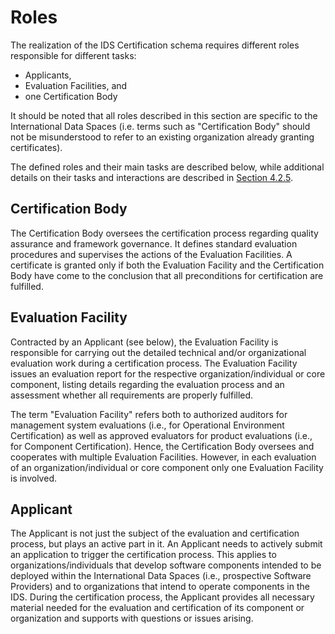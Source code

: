 # Roles

The realization of the IDS Certification schema requires different roles responsible for different tasks:
* Applicants,
* Evaluation Facilities, and
* one Certification Body

It should be noted that all roles described in this section are specific to the International Data Spaces (i.e. terms such as "Certification Body" should not be misunderstood to refer to an existing organization already granting certificates).

The defined roles and their main tasks are described below, while additional details on their tasks and interactions are described in [Section 4.2.5](./4_2_5_Processes.md).

## Certification Body

The Certification Body oversees the certification process regarding quality assurance and framework governance. It defines standard evaluation procedures and supervises the actions of the Evaluation Facilities. A certificate is granted only if both the Evaluation Facility and the Certification Body have come to the conclusion that all preconditions for certification are fulfilled.

## Evaluation Facility

Contracted by an Applicant (see below), the Evaluation Facility is responsible for carrying out the detailed technical and/or organizational evaluation work during a certification process. The Evaluation Facility issues an evaluation report for the respective organization/individual or core component, listing details regarding the evaluation process and an assessment whether all requirements are properly fulfilled.

The term "Evaluation Facility" refers both to authorized auditors for management system evaluations (i.e., for Operational Environment Certification) as well as approved evaluators for product evaluations (i.e., for Component Certification). Hence, the Certification Body oversees and cooperates with multiple Evaluation Facilities. However, in each evaluation of an organization/individual or core component only one Evaluation Facility is involved.

## Applicant

The Applicant is not just the subject of the evaluation and certification process, but plays an active part in it.
An Applicant needs to actively submit an application to trigger the certification process. This applies to organizations/individuals that develop software components intended to be deployed within the International Data Spaces (i.e., prospective Software Providers) and to organizations that intend to operate components in the IDS.
During the certification process, the Applicant provides all necessary material needed for the evaluation and certification of its component or organization and supports with questions or issues arising.
